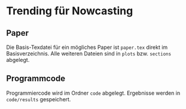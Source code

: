 # Trending für Nowcasting

## Paper

Die Basis-Texdatei für ein mögliches Paper ist ```paper.tex``` direkt im Basisverzeichnis. Alle weiteren Dateien sind in `plots` bzw. `sections` abgelegt.

## Programmcode

Programmiercode wird im Ordner `code` abgelegt. Ergebnisse werden in `code/results` gespeichert.